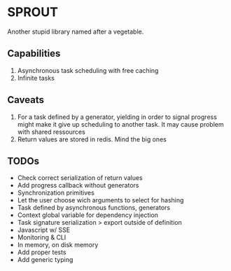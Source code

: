 # SPROUT
Another stupid library named after a vegetable.

## Capabilities
1. Asynchronous task scheduling with free caching
2. Infinite tasks

## Caveats
1. For a task defined by a generator, yielding in order to signal progress might make it give up scheduling to another task. It may cause problem with shared ressources
2. Return values are stored in redis. Mind the big ones

## TODOs
- Check correct serialization of return values
- Add progress callback without generators
- Synchronization primitives
- Let the user choose wich arguments to select for hashing
- Task defined by asynchronous functions, generators
- Context global variable for dependency injection
- Task signature serialization > export outside of definition
- Javascript w/ SSE
- Monitoring & CLI
- In memory, on disk memory
- Add proper tests
- Add generic typing

